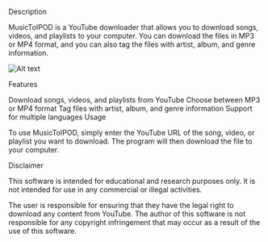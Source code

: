 Description

MusicToIPOD is a YouTube downloader that allows you to download songs, videos, and playlists to your computer. You can download the files in MP3 or MP4 format, and you can also tag the files with artist, album, and genre information.

![Alt text](relative%20path/to/img/maingui.png?raw=true "Title")

Features

Download songs, videos, and playlists from YouTube
Choose between MP3 or MP4 format
Tag files with artist, album, and genre information
Support for multiple languages
Usage

To use MusicToIPOD, simply enter the YouTube URL of the song, video, or playlist you want to download. The program will then download the file to your computer.

Disclaimer

This software is intended for educational and research purposes only. It is not intended for use in any commercial or illegal activities.

The user is responsible for ensuring that they have the legal right to download any content from YouTube. The author of this software is not responsible for any copyright infringement that may occur as a result of the use of this software.
